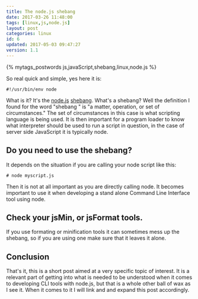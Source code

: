 ```yaml
---
title: The node.js shebang
date: 2017-03-26 11:48:00
tags: [linux,js,node.js]
layout: post
categories: linux
id: 6
updated: 2017-05-03 09:47:27
version: 1.1
---
```


{% mytags_postwords js,javaScript,shebang,linux,node.js %}

So real quick and simple, yes here it is:

```
#!/usr/bin/env node
```

What is it? It's the [node.js](https://nodejs.org/en/) [shebang](https://en.wikipedia.org/wiki/Shebang_&#40;Unix&#41;). What's a shebang? Well the definition I found for the word "shebang " is "a matter, operation, or set of circumstances." The set of circumstances in this case is what scripting language is being used. It is then important for a program loader to know what interpreter should be used to run a script in question, in the case of server side JavaScript it is typically node.

<!-- more -->

## Do you need to use the shebang?

It depends on the situation if you are calling your node script like this:

```
# node myscript.js
```

Then it is not at all important as you are directly calling node. It becomes important to use it when developing a stand alone Command Line Interface tool using node.

## Check your jsMin, or jsFormat tools.

If you use formating or minification tools it can sometimes mess up the shebang, so if you are using one make sure that it leaves it alone.

## Conclusion

That's it, this is a short post aimed at a very specific topic of interest. It is a relevant part of getting into what is needed to be understood when it comes to developing CLI tools with node.js, but that is a whole other ball of wax as I see it. When it comes to it I will link and and expand this post accordingly.